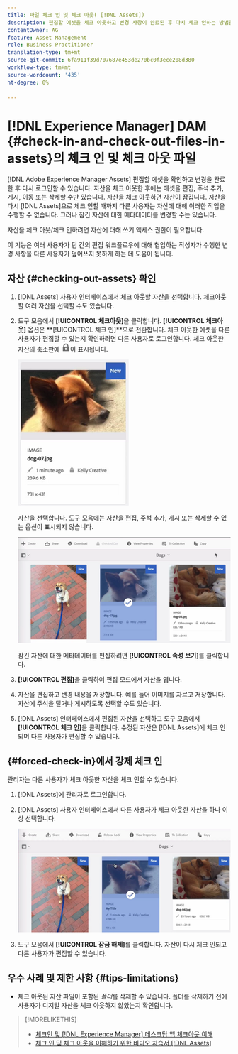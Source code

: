 ```yaml
---
title: 파일 체크 인 및 체크 아웃( [!DNL Assets])
description: 편집할 에셋을 체크 아웃하고 변경 사항이 완료된 후 다시 체크 인하는 방법을 살펴봅니다.
contentOwner: AG
feature: Asset Management
role: Business Practitioner
translation-type: tm+mt
source-git-commit: 6fa911f39d707687e453de270bc0f3ece208d380
workflow-type: tm+mt
source-wordcount: '435'
ht-degree: 0%

---
```



# [!DNL Experience Manager] DAM {#check-in-and-check-out-files-in-assets}의 체크 인 및 체크 아웃 파일

[!DNL Adobe Experience Manager Assets] 편집할 에셋을 확인하고 변경을 완료한 후 다시 로그인할 수 있습니다. 자산을 체크 아웃한 후에는 에셋을 편집, 주석 추가, 게시, 이동 또는 삭제할 수만 있습니다. 자산을 체크 아웃하면 자산이 잠깁니다. 자산을 다시 [!DNL Assets]으로 체크 인할 때까지 다른 사용자는 자산에 대해 이러한 작업을 수행할 수 없습니다. 그러나 잠긴 자산에 대한 메타데이터를 변경할 수는 있습니다.

자산을 체크 아웃/체크 인하려면 자산에 대해 쓰기 액세스 권한이 필요합니다.

이 기능은 여러 사용자가 팀 간의 편집 워크플로우에 대해 협업하는 작성자가 수행한 변경 사항을 다른 사용자가 덮어쓰지 못하게 하는 데 도움이 됩니다.

## 자산 {#checking-out-assets} 확인

1. [!DNL Assets] 사용자 인터페이스에서 체크 아웃할 자산을 선택합니다. 체크아웃할 여러 자산을 선택할 수도 있습니다.

1. 도구 모음에서 **[!UICONTROL 체크아웃]**&#x200B;을 클릭합니다. **[!UICONTROL 체크아웃]** 옵션은 **[!UICONTROL 체크 인]**으로 전환합니다.
체크 아웃한 에셋을 다른 사용자가 편집할 수 있는지 확인하려면 다른 사용자로 로그인합니다. 체크 아웃한 자산의 축소판에 ![체크 아웃 잠금 아이콘](assets/do-not-localize/checkout_lock.png)이 표시됩니다.

   ![카드 보기의 체크아웃 아이콘](assets/checkout-icon-card-view.png)

   자산을 선택합니다. 도구 모음에는 자산을 편집, 주석 추가, 게시 또는 삭제할 수 있는 옵션이 표시되지 않습니다.

   ![chlimage_1-472](assets/checkout-asset-toolbar-options.png)

   잠긴 자산에 대한 메타데이터를 편집하려면 **[!UICONTROL 속성 보기]**&#x200B;를 클릭합니다.

1. **[!UICONTROL 편집]**&#x200B;을 클릭하여 편집 모드에서 자산을 엽니다.

1. 자산을 편집하고 변경 내용을 저장합니다. 예를 들어 이미지를 자르고 저장합니다. 자산에 주석을 달거나 게시하도록 선택할 수도 있습니다.

1. [!DNL Assets] 인터페이스에서 편집된 자산을 선택하고 도구 모음에서 **[!UICONTROL 체크 인]**&#x200B;을 클릭합니다. 수정된 자산은 [!DNL Assets]에 체크 인되며 다른 사용자가 편집할 수 있습니다.

## {#forced-check-in}에서 강제 체크 인

관리자는 다른 사용자가 체크 아웃한 자산을 체크 인할 수 있습니다.

1. [!DNL Assets]에 관리자로 로그인합니다.
1. [!DNL Assets] 사용자 인터페이스에서 다른 사용자가 체크 아웃한 자산을 하나 이상 선택합니다.

   ![chlimage_1-476](assets/chlimage_1-476.png)

1. 도구 모음에서 **[!UICONTROL 잠금 해제]**&#x200B;를 클릭합니다. 자산이 다시 체크 인되고 다른 사용자가 편집할 수 있습니다.

## 우수 사례 및 제한 사항 {#tips-limitations}

* 체크 아웃된 자산 파일이 포함된 *폴더*&#x200B;를 삭제할 수 있습니다. 폴더를 삭제하기 전에 사용자가 디지털 자산을 체크 아웃하지 않았는지 확인합니다.

>[!MORELIKETHIS]
>
>* [체크인 및  [!DNL Experience Manager] 데스크탑 앱 체크아웃 이해](https://experienceleague.adobe.com/docs/experience-manager-desktop-app/using/using.html?lang=en#how-app-works2)
>* [체크 인 및 체크 아웃을 이해하기 위한 비디오 자습서 [!DNL Assets]](https://experienceleague.adobe.com/docs/experience-manager-learn/assets/collaboration/check-in-and-check-out.html)

